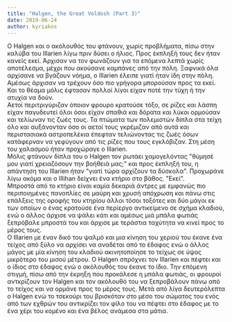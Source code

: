 ```yaml
---
title: "Halgen, the Great Voldosh (Part 3)"
date: 2019-06-24
author: kyriakos
---
```


O Halgen και ο ακόλουθός του φτάνουν, χωρίς προβλήματα, πίσω στην καλύβα του
Illarien λίγω πριν δύσει ο ήλιος. Προς έκπληξή τους δεν ήταν κανείς εκεί.
Άρχισαν να τον φωνάζουν για τα επόμενα λεπτά χωρίς αποτέλεσμα, μέχρι που
ακούσανε καμπάνες από την πόλη. Ξαφνικά όλα αρχίσανε να βγάζουν νόημα, ο
Illarien έλειπε γιατί ήταν ίδη στην πόλη. Αμέσως άρχισαν να τρέχουν όσο πιο
γρήγορα μπορούσαν προς τα εκεί. Και το θέαμα μόλις έφτασαν πολλοί λίγοι είχαν
ποτέ την τύχη ή την ατυχία να δούν.  
Αετοί περιτριγύριζαν όποιον φρουρο κρατούσε τόξο, σε ρίζες και λάσπη είχαν
παγυδευτεί όλοι όσοι είχαν σπαθιά και δόρατα και λύκοι ορμούσαν και τελίωναν
τις ζωές τους. Τα πτώματα των πολεμιστών δίπλα στα τείχη όλο και αυξάνονταν
όσο οι αετοί τους γκρέμιζαν από αυτά και περιστασιακά αστροπελέκια έπεφταν
τελιώνοντας τις ζωές όσων κατάφερναν να γεφύγουν από τις ρίζες που τους
εγκλόβιζαν. Στη μέση του χαλασμού ήταν προχώραγε ο Illarien.  
Μόλις φτάνουν δίπλα του ο Halgen τον ρωτάει χαμογελόντας "θύμησέ μου γιατί
χρειαζόσουν την βοήθειά μας;" και προς έκπληξή του, η απάντηση του Illarien
ήταν "γιατί τώρα αρχίζουν τα δύσκολα". Προχωράνε λίγω ακόμα και ο Illihan
δείχνει ένα κτήριο στο βάθος. "Εκεί".  
Μπροστά από το κτήριο είναι καμία δεκαριά άντρες με εμφανώς πιο περιποιημένες
πανοπλίες σε μαύρη και χρυσή απόχρωση και πάνω στις επάλξεις της οροφής του
κτηρίου άλλοι τόσοι τοξότες και δύο μάγοι εκ των οποίων ο ένας κρατούσε ένα
περίεργο αντικείμενο σε σχήμα κλαδιού, ενώ ο άλλος άρχισε να ψάλει κάτι και
αμέσως μιά μπάλα φωτιάς ξεπρόβαλε μπροστά του και άρχισε με τεράστια ταχύτητα
να κινεί προς το μέρος τους.  
Ο Illarien με έναν δικό του ψαλμό και μια κίνηση του χεριού του έκανε ένα
τείχος από ξύλο να αρχίσει να αναδέται από το έδαφος ενώ ο άλλος μάγος με μία
κίνηση του κλαδιού ακινητοποίησε το τείχως σε ύψος μικρότερο του μισού μέτρου.
Ο Halgen σπρόχνει τον Illarien και πέφτει και ο ίδιος στο έδαφος ενώ ο
ακόλουθός του έκανε το ίδιο. Την επόμενη στιγμή, πίσω από την έκρηξη που
προκάλεσε η μπάλα φωτιάς, οι φρουροί αντκρίζουν τον Halgen και τον ακόλουθό
του να ξεπροβάλουν πάνω από το τείχος και να ορμάνε προς το μέρος τους. Μετά
από λίγα δευτερόλεπτα ο Halgen ενώ το τσεκούρι του βρισκόταν στο μέσο του
σώματος του ενός από των εχθρών του αντικρίζει τον φίλο του να πέφτει στο
έδαφος με το ένα χέρι του κομένο και ένα βέλος ανάμεσα στα μάτια.

